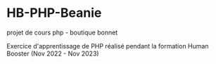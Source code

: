 # HB-PHP-Beanie
projet de cours php - boutique bonnet

Exercice d'apprentissage de PHP réalisé pendant la formation Human Booster (Nov 2022 - Nov 2023)
